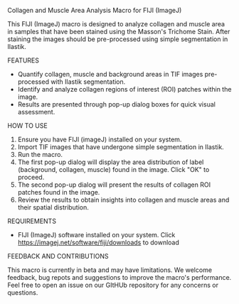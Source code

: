 Collagen and Muscle Area Analysis Macro for FIJI (ImageJ)

This FIJI (ImageJ) macro is designed to analyze collagen and muscle area in samples that have been stained using the Masson's Trichome Stain.
After staining the images should be pre-processed using simple segmentation in Ilastik.

FEATURES
- Quantify collagen, muscle and background areas in TIF images pre-processed with Ilastik segmentation.
- Identify and analyze collagen regions of interest (ROI) patches within the image.
- Results are presented through pop-up dialog boxes for quick visual assessment.

HOW TO USE
1. Ensure you have FIJI (imageJ) installed on your system.
2. Import TIF images that have undergone simple segmentation in Ilastik.
3. Run the macro.
4. The first pop-up dialog will display the area distribution of label (background, collagen, muscle) found in the image. Click "OK" to proceed.
5. The second pop-up dialog will present the results of collagen ROI patches found in the image.
6. Review the results to obtain insights into collagen and muscle areas and their spatial distribution.

REQUIREMENTS
- FIJI (ImageJ) software installed on your system. Click https://imagej.net/software/fiji/downloads to download 

FEEDBACK AND CONTRIBUTIONS

This macro is currently in beta and may have limitations. We welcome feedback, bug repots and suggestions to improve the macro's performance.
Feel free to open an issue on our GItHUb repository for any concerns or questions.
